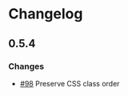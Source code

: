 # Changelog

## 0.5.4

### Changes

* [#98](https://github.com/r0man/sablono/issues/98) Preserve CSS class order
